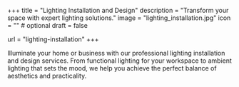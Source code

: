 +++
title = "Lighting Installation and Design"
description = "Transform your space with expert lighting solutions."
image = "lighting_installation.jpg"
icon = "" # optional
draft = false

url = "lighting-installation"
+++

Illuminate your home or business with our professional lighting installation and design services. From functional lighting for your workspace to ambient lighting that sets the mood, we help you achieve the perfect balance of aesthetics and practicality.
